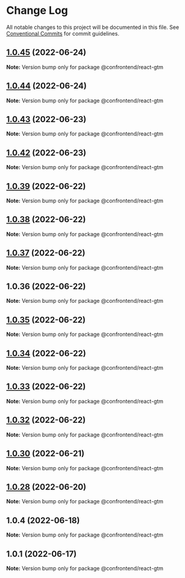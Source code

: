 # Change Log

All notable changes to this project will be documented in this file.
See [Conventional Commits](https://conventionalcommits.org) for commit guidelines.

## [1.0.45](https://github.com/Confrontend/monorepo/compare/Release_@confrontend/react-gtm_v1.0.44...Release_@confrontend/react-gtm_v1.0.45) (2022-06-24)

**Note:** Version bump only for package @confrontend/react-gtm





## [1.0.44](https://github.com/Confrontend/monorepo/compare/Release_@confrontend/react-gtm_v1.0.43...Release_@confrontend/react-gtm_v1.0.44) (2022-06-24)

**Note:** Version bump only for package @confrontend/react-gtm





## [1.0.43](https://github.com/Confrontend/monorepo/compare/Release_@confrontend/react-gtm_v1.0.42...Release_@confrontend/react-gtm_v1.0.43) (2022-06-23)

**Note:** Version bump only for package @confrontend/react-gtm





## [1.0.42](https://github.com/Confrontend/monorepo/compare/Release_@confrontend/react-gtm_v1.0.39...Release_@confrontend/react-gtm_v1.0.42) (2022-06-23)

**Note:** Version bump only for package @confrontend/react-gtm





## [1.0.39](https://github.com/Confrontend/monorepo/compare/Release_@confrontend/react-gtm_v1.0.38...Release_@confrontend/react-gtm_v1.0.39) (2022-06-22)

**Note:** Version bump only for package @confrontend/react-gtm





## [1.0.38](https://github.com/Confrontend/monorepo/compare/Release_@confrontend/react-gtm_v1.0.37...Release_@confrontend/react-gtm_v1.0.38) (2022-06-22)

**Note:** Version bump only for package @confrontend/react-gtm





## [1.0.37](https://github.com/Confrontend/monorepo/compare/Release_@confrontend/react-gtm_v1.0.36...Release_@confrontend/react-gtm_v1.0.37) (2022-06-22)

**Note:** Version bump only for package @confrontend/react-gtm





## 1.0.36 (2022-06-22)

**Note:** Version bump only for package @confrontend/react-gtm





## [1.0.35](https://github.com/Confrontend/monorepo/compare/Release_@confrontend/blog_v1.0.34...Release_@confrontend/blog_v1.0.35) (2022-06-22)

**Note:** Version bump only for package @confrontend/react-gtm





## [1.0.34](https://github.com/Confrontend/monorepo/compare/Release_@confrontend/blog_v1.0.33...Release_@confrontend/blog_v1.0.34) (2022-06-22)

**Note:** Version bump only for package @confrontend/react-gtm





## [1.0.33](https://github.com/Confrontend/monorepo/compare/Release_@confrontend/blog_v1.0.32...Release_@confrontend/blog_v1.0.33) (2022-06-22)

**Note:** Version bump only for package @confrontend/react-gtm





## [1.0.32](https://github.com/Confrontend/monorepo/compare/Release_@confrontend/blog_v1.0.31...Release_@confrontend/blog_v1.0.32) (2022-06-22)

**Note:** Version bump only for package @confrontend/react-gtm





## [1.0.30](https://github.com/Confrontend/monorepo/compare/Release_@confrontend/blog_v1.0.29...Release_@confrontend/blog_v1.0.30) (2022-06-21)

**Note:** Version bump only for package @confrontend/react-gtm





## [1.0.28](https://github.com/Confrontend/monorepo/compare/Release_@confrontend/blog_v1.0.27...Release_@confrontend/blog_v1.0.28) (2022-06-20)

**Note:** Version bump only for package @confrontend/react-gtm





## 1.0.4 (2022-06-18)

**Note:** Version bump only for package @confrontend/react-gtm





## 1.0.1 (2022-06-17)

**Note:** Version bump only for package @confrontend/react-gtm
